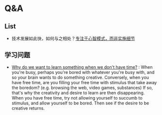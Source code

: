 # Q&A 

## List

* 技术发展如此快，如何与之相处？[专注于心智模式，而非实施细节](http://www.ruanyifeng.com/blog/2018/10/weekly-issue-28.html)


## 学习问题

- [Why do we want to learn something when we don't have time?](https://news.ycombinator.com/item?id=18476626) : When you're busy, perhaps you're bored with whatever you're busy with, and so your brain wants to do something creative.
Conversely, when you have free time, are you filling your free time with stimulus that take away the boredom? (e.g. browsing the web, video games, substances) If so, that's why the creativity and desire to learn are then disappearing.
When you have free time, try not allowing yourself to succumb to stimulus, and allow yourself to be bored. Then see if the desire to be creative returns.